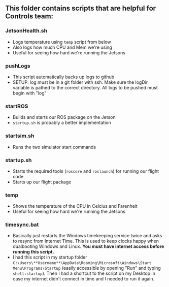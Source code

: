 ## This folder contains scripts that are helpful for Controls team: 

### JetsonHealth.sh 
- Logs temperature using `temp` script from below 
- Also logs how much CPU and Mem we're using 
- Useful for seeing how hard we're running the Jetsons 

### pushLogs 
- This script automatically backs up logs to github
- SETUP: log must be in a git folder with ssh. Make sure the logDir variable is pathed to the correct directory. All logs to be pushed must begin with "log"

### startROS 
- Builds and starts our ROS package on the Jetson 
- `startup.sh` is probably a better implementation 

### startsim.sh 
- Runs the two simulator start commands 

### startup.sh 
- Starts the required tools (`roscore` and `roslaunch`) for running our flight code 
- Starts up our flight package 

### temp 
- Shows the temperature of the CPU in Celcius and Farenheit 
- Useful for seeing how hard we're running the Jetsons 

### timesync.bat 
- Basically just restarts the Windows timekeeping service twice and asks to resync from Internet Time. This is used to keep clocks happy when dualbooting Windows and Linux. **You must have internet access before running this script.** 
- I had this script in my startup folder `C:\Users\**Username**\AppData\Roaming\Microsoft\Windows\Start Menu\Programs\Startup` (easily accessible by opening "Run" and typing `shell:startup`). Then I had a shortcut to the script on my Desktop in case my internet didn't connect in time and I needed to run it again. 

